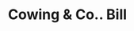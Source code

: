 ---
doi: 10.7916/D8QR685Z
date_other: '1870'
date_other_textual: 1870-1879
form: printed ephemera
genre:
- Invoices
name:
- Cowing & Co.
object_in_context_url: https://biggert.cul.columbia.edu/items/view/ave_biggert_00973
subject_hierarchical_geographic:
- New York, New York, United States
subject_name:
- Cowing & Co.
title: Cowing & Co.. Bill
sort_title: Cowing & Co.. Bill
call_number: ave_biggert_00973
coordinates:
- 40.71277777777778,-74.00583333333333
pid: ave_biggert_00973
identifiers: ave_biggert_00973
canvas_id: ldpd:396241
permalink: "/items/ave_biggert_00973/"
layout: iiif-image-page
---